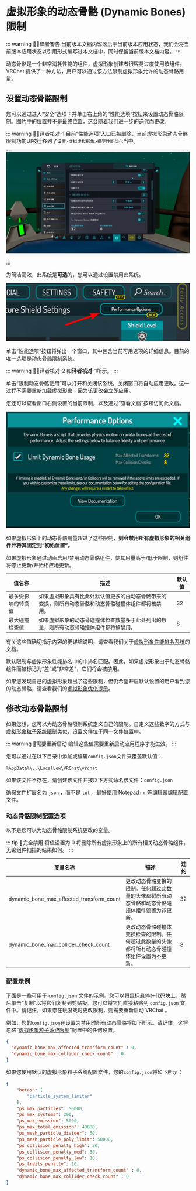 # 虚拟形象的动态骨骼 (Dynamic Bones) 限制

::: warning 🧑‍💻译者警告
当前版本文档内容落后于当前版本应用状态，我们会将当前版本应用状态以引用形式编写进本文档中，同时保留当前版本文档内容。
:::

动态骨骼是一个非常消耗性能的组件，虚拟形象创建者很容易过度使用该组件。VRChat 提供了一种方法，用户可以通过该方法限制虚拟形象允许的动态骨骼用量。

## 设置动态骨骼限制

您可以通过进入“安全”选项卡并单击右上角的“性能选项”按钮来设置动态骨骼限制。图片中的位置并不是最终位置，这会随着我们进一步的迭代而更改。

::: warning 🧑‍💻译者核对-1
目前“性能选项”入口已被删除，当前虚拟形象动态骨骼限制功能UI被迁移到了`设置>虚拟虚拟形象>模型性能优化`当中。

<center>

![img](../img/avatar-dynamic-bone-limits-proof-1.png)

</center>

:::

为简洁高效，此系统是**可选**的，您可以通过设置禁用此系统。

<center>

![img](../img/avatar-dynamic-bone-limits-1.png)

</center>

单击“性能选项”按钮将弹出一个窗口，其中包含当前可用选项的详细信息。目前的唯一选项是动态骨骼限制系统。

::: warning 🧑‍💻译者核对-2
如**译者核对-1**所示。
:::

单击“限制动态骨骼使用”可以打开和关闭该系统。关闭窗口将自动应用更改。这一过程不需要重新加载虚拟形象 - 因为该更改会立即应用。

您还可以查看窗口右侧设置的当前限制，以及通过“查看文档”按钮访问此文档。

<center>

![img](../img/avatar-dynamic-bone-limits-2.png)

</center>

如果虚拟形象上的动态骨骼用量超过了这些限制，**则会禁用所有虚拟形象的相关组件并将其固定到“初始位置”。**

如果虚拟形象通过动画启用/禁用动态骨骼组件，使其用量高于/低于限制，则组件将停止更新/开始相应地更新。

值名称 | 描述 | 默认值
-- | -- | --
最多受影响的转换值 | 如果虚拟形象具有比此处默认值更多的由动态骨骼带来的变换，则所有动态骨骼和动态骨骼碰撞体组件都将被禁用。 | 32
最大碰撞检查值 | 如果虚拟形象的动态骨碰撞体检查数量多于此处列出的数量，则所有动态骨碰撞体组件都将被禁用。 | 8

有关这些值确切指示内容的更详细说明，请查看我们关于[虚拟形象性能排名系统](../../creators.vrchat.com/avatars/avatar-performance-ranking-system.md)的文档。

默认限制与虚拟形象性能排名中的中排名匹配。因此，如果虚拟形象由于动态骨骼组件而被标记为“差”或“非常差”，它们将会被禁用。

如果您发现自己的虚拟形象超出了这些限制，但仍希望开启默认设置的用户看到您的动态骨骼，请查看我们的[虚拟形象优化提示](../../creators.vrchat.com/avatars/avatar-optimizing-tips.md)。

## 修改动态骨骼限制

如果您想，您可以为动态骨骼限制系统定义自己的限制。自定义这些数字的方式与[虚拟形象粒子系统限制](./avatar-particle-system-limits.md)类似，设置文件位于同一文件位置中。

::: warning 🚧需要重新启动
编辑这些值需要重新启动应用程序才能生效。
:::

您可以通过在以下目录中添加或编辑`config.json`文件来覆盖默认值：

`%AppData%\..\LocalLow\VRChat\vrchat`

如果该文件不存在，请创建该文件并按以下方式命名该文件：`config.json`

确保文件扩展名为 `json` ，而不是 `txt` 。最好使用 Notepad++ 等编辑器编辑配置文件。

### 动态骨骼限制配置选项

以下是您可以为动态骨骼限制系统更改的变量。

::: tip 📘完全禁用
将值设置为 0 将删除所有虚拟形象上的所有相关动态骨骼组件，无论组件扫描的结果如何。
:::

变量名称 | 描述 | 违约
-- | -- | --
dynamic_bone_max_affected_transform_count | 更改动态骨骼变换的限制。任何超过此数量的头像都将所有动态骨骼和动态骨骼碰撞体组件设置为非更新。 | 32
dynamic_bone_max_collider_check_count | 更改动态骨骼碰撞体变换检查的限制。任何超过此数量的头像都将所有动态骨碰撞体组件设置为不更新。 | 8

### 配置示例

下面是一些可用于 `config.json` 文件的示例。您可以将鼠标悬停在代码块上，然后单击“复制”以将它们复制到剪贴板。您可以将它们直接粘贴到 `config.json` 文件中。请记住，如果您在玩游戏时更改限制，则需要重新启动 VRChat 。

例如，您的`config.json`在设置为禁用时所有动态骨骼将如下所示。请记住，这将忽略“[虚拟形象粒子系统限制](./avatar-particle-system-limits.md)”配置中的任何设置。

```json
{
  "dynamic_bone_max_affected_transform_count" : 0,
  "dynamic_bone_max_collider_check_count" : 0
}
```

如果您使用默认的虚拟形象粒子系统配置文件，您的`config.json`将如下所示：

```json
{
	"betas": [
		"particle_system_limiter"
	],
	"ps_max_particles": 50000,
	"ps_max_systems": 200,
	"ps_max_emission": 5000,
	"ps_max_total_emission": 40000,
	"ps_mesh_particle_divider": 60,
	"ps_mesh_particle_poly_limit": 50000,
	"ps_collision_penalty_high": 50,
	"ps_collision_penalty_med": 30,
	"ps_collision_penalty_low": 10,
	"ps_trails_penalty": 10,
	"dynamic_bone_max_affected_transform_count" : 0,
	"dynamic_bone_max_collider_check_count" : 0
}
```
